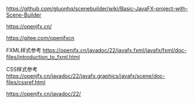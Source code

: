 https://github.com/gluonhq/scenebuilder/wiki/Basic-JavaFX-project-with-Scene-Builder

https://openjfx.cn/

https://gitee.com/openjfxcn

FXML样式参考 https://openjfx.cn/javadoc/22/javafx.fxml/javafx/fxml/doc-files/introduction_to_fxml.html

CSS样式参考 https://openjfx.cn/javadoc/22/javafx.graphics/javafx/scene/doc-files/cssref.html

https://openjfx.cn/javadoc/22/
